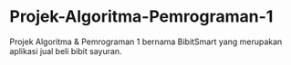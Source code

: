 # Projek-Algoritma-Pemrograman-1
Projek Algoritma &amp; Pemrograman 1 bernama BibitSmart yang merupakan aplikasi jual beli bibit sayuran.
